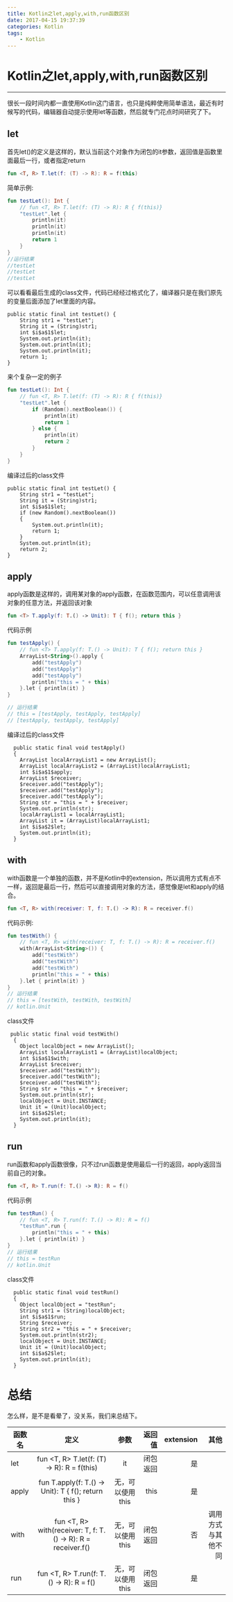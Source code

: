 ```yaml
---
title: Kotlin之let,apply,with,run函数区别
date: 2017-04-15 19:37:39
categories: Kotlin
tags:
    - Kotlin
---
```


# Kotlin之let,apply,with,run函数区别

---

很长一段时间内都一直使用Kotlin这门语言，也只是纯粹使用简单语法，最近有时候写的代码，编辑器自动提示使用let等函数，然后就专门花点时间研究了下。


<!-- more -->

## let

首先let()的定义是这样的，默认当前这个对象作为闭包的it参数，返回值是函数里面最后一行，或者指定return

```kotlin
fun <T, R> T.let(f: (T) -> R): R = f(this)
```

简单示例:

```kotlin
fun testLet(): Int {
    // fun <T, R> T.let(f: (T) -> R): R { f(this)}
    "testLet".let {
        println(it)
        println(it)
        println(it)
        return 1
    }
}
//运行结果
//testLet
//testLet
//testLet
```

可以看看最后生成的class文件，代码已经经过格式化了，编译器只是在我们原先的变量后面添加了let里面的内容。

```
public static final int testLet() {
    String str1 = "testLet";
    String it = (String)str1;
    int $i$a$1$let;
    System.out.println(it);
    System.out.println(it);
    System.out.println(it);
    return 1;
}
```

来个复杂一定的例子

```kotlin
fun testLet(): Int {
    // fun <T, R> T.let(f: (T) -> R): R { f(this)}
    "testLet".let {
        if (Random().nextBoolean()) {
            println(it)
            return 1
        } else {
            println(it)
            return 2
        }
    }
}
```

编译过后的class文件

```
public static final int testLet() {
    String str1 = "testLet";
    String it = (String)str1;
    int $i$a$1$let;
    if (new Random().nextBoolean())
    {
        System.out.println(it);
        return 1;
    }
    System.out.println(it);
    return 2;
}
```


## apply

apply函数是这样的，调用某对象的apply函数，在函数范围内，可以任意调用该对象的任意方法，并返回该对象

```kotlin
fun <T> T.apply(f: T.() -> Unit): T { f(); return this }
```

代码示例

```kotlin
fun testApply() {
    // fun <T> T.apply(f: T.() -> Unit): T { f(); return this }
    ArrayList<String>().apply {
        add("testApply")
        add("testApply")
        add("testApply")
        println("this = " + this)
    }.let { println(it) }
}

// 运行结果
// this = [testApply, testApply, testApply]
// [testApply, testApply, testApply]
```

编译过后的class文件

```
  public static final void testApply()
  {
    ArrayList localArrayList1 = new ArrayList();
    ArrayList localArrayList2 = (ArrayList)localArrayList1;
    int $i$a$1$apply;
    ArrayList $receiver;
    $receiver.add("testApply");
    $receiver.add("testApply");
    $receiver.add("testApply");
    String str = "this = " + $receiver;
    System.out.println(str);
    localArrayList1 = localArrayList1;
    ArrayList it = (ArrayList)localArrayList1;
    int $i$a$2$let;
    System.out.println(it);
  }
```

## with

with函数是一个单独的函数，并不是Kotlin中的extension，所以调用方式有点不一样，返回是最后一行，然后可以直接调用对象的方法，感觉像是let和apply的结合。

```kotlin
fun <T, R> with(receiver: T, f: T.() -> R): R = receiver.f()
```

代码示例:

```kotlin
fun testWith() {
    // fun <T, R> with(receiver: T, f: T.() -> R): R = receiver.f()
    with(ArrayList<String>()) {
        add("testWith")
        add("testWith")
        add("testWith")
        println("this = " + this)
    }.let { println(it) }
}
// 运行结果
// this = [testWith, testWith, testWith]
// kotlin.Unit
```
class文件

```
 public static final void testWith()
  {
    Object localObject = new ArrayList();
    ArrayList localArrayList1 = (ArrayList)localObject;
    int $i$a$1$with;
    ArrayList $receiver;
    $receiver.add("testWith");
    $receiver.add("testWith");
    $receiver.add("testWith");
    String str = "this = " + $receiver;
    System.out.println(str);
    localObject = Unit.INSTANCE;
    Unit it = (Unit)localObject;
    int $i$a$2$let;
    System.out.println(it);
  }

```

## run

run函数和apply函数很像，只不过run函数是使用最后一行的返回，apply返回当前自己的对象。

```kotlin
fun <T, R> T.run(f: T.() -> R): R = f()
```

代码示例

```kotlin
fun testRun() {
    // fun <T, R> T.run(f: T.() -> R): R = f()
    "testRun".run {
        println("this = " + this)
    }.let { println(it) }
}
// 运行结果
// this = testRun
// kotlin.Unit
```

class文件

```
  public static final void testRun()
  {
    Object localObject = "testRun";
    String str1 = (String)localObject;
    int $i$a$1$run;
    String $receiver;
    String str2 = "this = " + $receiver;
    System.out.println(str2);
    localObject = Unit.INSTANCE;
    Unit it = (Unit)localObject;
    int $i$a$2$let;
    System.out.println(it);
  }
```

# 总结

怎么样，是不是看晕了，没关系，我们来总结下。


|函数名     | 定义                                                        | 参数           | 返回值  | extension | 其他 |
|----------|:----------------------------------------------------------:|:-------------:| -----:| -----:|-----:|
| let      |fun <T, R> T.let(f: (T) -> R): R = f(this)                  | it            | 闭包返回 | 是   |     |
| apply    |fun <T> T.apply(f: T.() -> Unit): T { f(); return this }    | 无，可以使用this | this   | 是  |  |
| with     |fun <T, R> with(receiver: T, f: T.() -> R): R = receiver.f()| 无，可以使用this | 闭包返回 | 否  | 调用方式与其他不同 |
| run      |fun <T, R> T.run(f: T.() -> R): R = f()                     | 无，可以使用this | 闭包返回 | 是  |  |